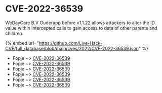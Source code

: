 # CVE-2022-36539

WeDayCare B.V Ouderapp before v1.1.22 allows attackers to alter the ID value within intercepted calls to gain access to data of other parents and children.

{% embed url="https://github.com/Live-Hack-CVE/full_database/blob/main/cves/2022/CVE-2022-36539.json" %}


* Fopje ~> [CVE-2022-36539](https://www.alice-snow.ru/2022/database/cve-2022-36539/cve-2022-36539-fopje)
* Fopje ~> [CVE-2022-36539](https://www.alice-snow.ru/2022/database/cve-2022-36539/cve-2022-36539-fopje)
* Fopje ~> [CVE-2022-36539](https://www.alice-snow.ru/2022/database/cve-2022-36539/cve-2022-36539-fopje)
* Fopje ~> [CVE-2022-36539](https://www.alice-snow.ru/2022/database/cve-2022-36539/cve-2022-36539-fopje)
* Fopje ~> [CVE-2022-36539](https://www.alice-snow.ru/2022/database/cve-2022-36539/cve-2022-36539-fopje)
* Fopje ~> [CVE-2022-36539](https://www.alice-snow.ru/2022/database/cve-2022-36539/cve-2022-36539-fopje)